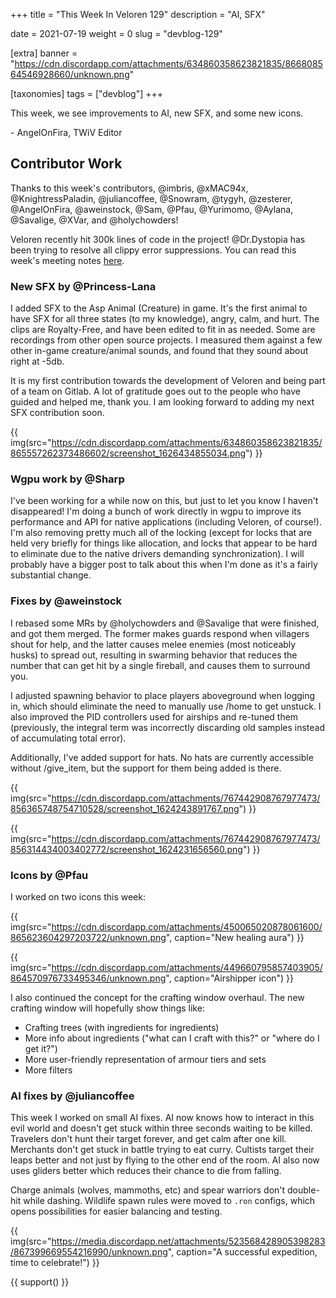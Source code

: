+++
title = "This Week In Veloren 129"
description = "AI, SFX"

date = 2021-07-19
weight = 0
slug = "devblog-129"

[extra]
banner = "https://cdn.discordapp.com/attachments/634860358623821835/866808564546928660/unknown.png"

[taxonomies]
tags = ["devblog"]
+++

This week, we see improvements to AI, new SFX, and some new icons.

\- AngelOnFira, TWiV Editor

## Contributor Work

Thanks to this week's contributors, @imbris, @xMAC94x, @KnightressPaladin,
@juliancoffee, @Snowram, @tygyh, @zesterer, @AngelOnFira, @aweinstock, @Sam,
@Pfau, @Yurimomo, @Aylana, @Savalige, @XVar, and @holychowders!

Veloren recently hit 300k lines of code in the project! @Dr.Dystopia has been
trying to resolve all clippy error suppressions. You can read this week's
meeting notes [here](https://hackmd.io/jM9E_XyjTXKgTxm3mdTUSg).

### New SFX by @Princess-Lana

I added SFX to the Asp Animal (Creature) in game. It's the first animal to have
SFX for all three states (to my knowledge), angry, calm, and hurt. The clips are
Royalty-Free, and have been edited to fit in as needed. Some are recordings from
other open source projects. I measured them against a few other in-game
creature/animal sounds, and found that they sound about right at -5db.

It is my first contribution towards the development of Veloren and being part of
a team on Gitlab. A lot of gratitude goes out to the people who have guided and
helped me, thank you. I am looking forward to adding my next SFX contribution
soon.

{{
    img(src="https://cdn.discordapp.com/attachments/634860358623821835/865557262373486602/screenshot_1626434855034.png")
}}

### Wgpu work by @Sharp

I've been working for a while now on this, but just to let you know I haven't
disappeared! I'm doing a bunch of work directly in wgpu to improve its
performance and API for native applications (including Veloren, of course!). I'm
also removing pretty much all of the locking (except for locks that are held
very briefly for things like allocation, and locks that appear to be hard to
eliminate due to the native drivers demanding synchronization). I will probably
have a bigger post to talk about this when I'm done as it's a fairly substantial
change.

### Fixes by @aweinstock

I rebased some MRs by @holychowders and @Savalige that were finished, and got
them merged. The former makes guards respond when villagers shout for help, and
the latter causes melee enemies (most noticeably husks) to spread out, resulting
in swarming behavior that reduces the number that can get hit by a single
fireball, and causes them to surround you.

I adjusted spawning behavior to place players aboveground when logging in, which
should eliminate the need to manually use /home to get unstuck. I also improved
the PID controllers used for airships and re-tuned them (previously, the
integral term was incorrectly discarding old samples instead of accumulating
total error).

Additionally, I've added support for hats. No hats are currently accessible
without /give_item, but the support for them being added is there.

{{
    img(src="https://cdn.discordapp.com/attachments/767442908767977473/856365748754710528/screenshot_1624243891767.png")
}}

{{
    img(src="https://cdn.discordapp.com/attachments/767442908767977473/856314434003402772/screenshot_1624231656560.png")
}}

### Icons by @Pfau

I worked on two icons this week:

{{
    img(src="https://cdn.discordapp.com/attachments/450065020878061600/865623604297203722/unknown.png",
    caption="New healing aura")
}}

{{
    img(src="https://cdn.discordapp.com/attachments/449660795857403905/864570976733495346/unknown.png",
    caption="Airshipper icon")
}}

I also continued the concept for the crafting window overhaul. The new crafting
window will hopefully show things like:

- Crafting trees (with ingredients for ingredients)
- More info about ingredients ("what can I craft with this?" or "where do I get
  it?")
- More user-friendly representation of armour tiers and sets
- More filters

### AI fixes by @juliancoffee

This week I worked on small AI fixes. AI now knows how to interact in this evil
world and doesn't get stuck within three seconds waiting to be killed. Travelers
don't hunt their target forever, and get calm after one kill. Merchants don't
get stuck in battle trying to eat curry. Cultists target their leaps better and
not just by flying to the other end of the room. AI also now uses gliders better
which reduces their chance to die from falling.

Charge animals (wolves, mammoths, etc) and spear warriors don't double-hit while
dashing. Wildlife spawn rules were moved to `.ron` configs, which opens
possibilities for easier balancing and testing.

{{
    img(src="https://media.discordapp.net/attachments/523568428905398283/867399669554216990/unknown.png",
    caption="A successful expedition, time to celebrate!")
}}

{{ support() }}
